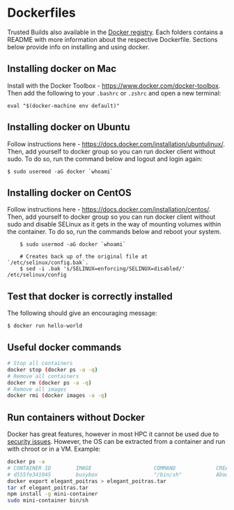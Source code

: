 Dockerfiles
===========
Trusted Builds also available in the [Docker registry](https://index.docker.io/u/wurmlab/).
Each folders contains a README with more information about the respective Dockerfile.
Sections below provide info on installing and using docker.

Installing docker on Mac
------------------------
Install with the Docker Toolbox - https://www.docker.com/docker-toolbox. Then
add the following to your `.bashrc` or `.zshrc` and open a new terminal:

```
eval "$(docker-machine env default)"
```

Installing docker on Ubuntu
---------------------------
Follow instructions here - https://docs.docker.com/installation/ubuntulinux/.
Then, add yourself to docker group so you can run docker client without sudo.
To do so, run the command below and logout and login again:

```shell
$ sudo usermod -aG docker `whoami`
```

Installing docker on CentOS
---------------------------
Follow instructions here - https://docs.docker.com/installation/centos/. Then,
add yourself to docker group so you can run docker client without sudo and
disable SELinux as it gets in the way of mounting volumes within the
container. To do so, run the commands below and reboot your system.

```shell
    $ sudo usermod -aG docker `whoami`

    # Creates back up of the original file at `/etc/selinux/config.bak`.
    $ sed -i .bak 's/SELINUX=enforcing/SELINUX=disabled/' /etc/selinux/config
```

Test that docker is correctly installed
---------------------------------------

The following should give an encouraging message:

    $ docker run hello-world

Useful docker commands
----------------------

```bash
# Stop all containers
docker stop (docker ps -a -q)
# Remove all containers
docker rm (docker ps -a -q)
# Remove all images
docker rmi (docker images -a -q)
```

Run containers without Docker
-----------------------------
Docker has great features, however in most HPC it cannot be used due to [security issues](https://docs.docker.com/articles/security/).
However, the OS can be extracted from a container and run with chroot or in a VM.
Example:
```bash
docker ps -a 
# CONTAINER ID        IMAGE                    COMMAND             CREATED             STATUS                           PORTS               NAMES
# d555fe341045        busybox                  "/bin/sh"           About an hour ago   Exited (139) About an hour ago                       elegant_poitras
docker export elegant_poitras > elegant_poitras.tar
tar xf elegant_poitras.tar
npm install -g mini-container
sudo mini-container bin/sh
```
